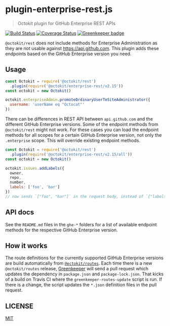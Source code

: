 # plugin-enterprise-rest.js

> Octokit plugin for GitHub Enterprise REST APIs

[![Build Status](https://travis-ci.org/octokit/plugin-enterprise-rest.js.svg?branch=master)](https://travis-ci.org/octokit/plugin-enterprise-rest.js)
[![Coverage Status](https://coveralls.io/repos/octokit/plugin-enterprise-rest.js/badge.svg?branch=master)](https://coveralls.io/github/octokit/plugin-enterprise-rest.js?branch=master)
[![Greenkeeper badge](https://badges.greenkeeper.io/octokit/plugin-enterprise-rest.js.svg)](https://greenkeeper.io/)

`@octokit/rest` does not include methods for Enterprise Administration as they are not usable against https://api.github.com. This plugin adds these endpoints based on the GitHub Enterprise version you need.

## Usage

```js
const Octokit = require('@octokit/rest')
  .plugin(require('@octokit/enterprise-rest/v2.15'))
const octokit = new Octokit()

octokit.enterpriseAdmin.promoteOrdinaryUserToSiteAdministrator({
  username: 'userName eq "Octocat"'
})
```

There can be differences in REST API between `api.github.com` and the different GitHub Enterprise versions. Some of the endpoint methods from `@octokit/rest` might not work. For these cases you can load the endpoint methods for all scopes for a certain GitHub Enterprise version, not only the `.enterprise` scope. This will override existing endpoint methods.

```js
const Octokit = require('@octokit/rest')
  .plugin(require('@octokit/enterprise-rest/v2.15/all'))
const octokit = new Octokit()

octokit.issues.addLabels({
  owner,
  repo,
  number,
  labels: ['foo', 'bar']
})
// now sends `["foo", "bar"]` in the request body, instead of `{"labels": ["foo", "bar"]}`
```

## API docs

See the `README.md` files in the `ghe-*` folders for a list of available endpoint methods for the respective GitHub Enterprise version.

## How it works

The route definitions for the currently supported GitHub Enterprise versions are build automatically from [`@octokit/routes`](https://github.com/octokit/routes). Each time there is a new `@octokit/routes` release, [Greenkeeper](https://greenkeeper.io/) will send a pull request which updates the dependency in `package.json` and `package-lock.json`. That kicks of a build on Travis CI where the `greenkeeper-routes-update` script is run. If there is a change, the script updates the `*.json` definition files in the pull request.

## LICENSE

[MIT](LICENSE)
